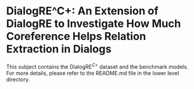 # DialogRE^C+: An Extension of DialogRE to Investigate How Much Coreference Helps Relation Extraction in Dialogs

This subject contains the DialogRE$^{C+}$ dataset and the benchmark models.
For more details, please refer to the README.md file in the  lower level directory.
